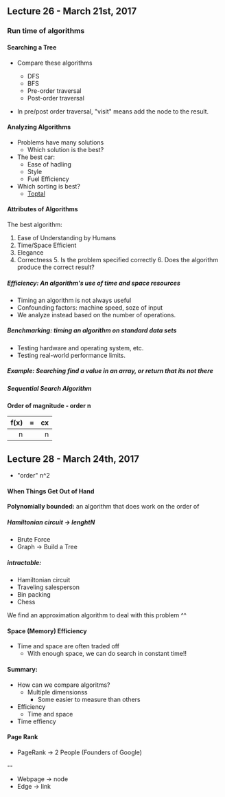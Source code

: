 ## Lecture 26 - March 21st, 2017

### Run time of algorithms

#### Searching a Tree

* Compare these algorithms 
    * DFS
    * BFS
    * Pre-order traversal
    * Post-order traversal
    
* In pre/post order traversal, "visit" means add the node to the result.

 
#### Analyzing Algorithms

* Problems have many solutions
    * Which solution is the best?
* The best car:
    * Ease of hadling
    * Style
    * Fuel Efficiency 
* Which sorting is best?
    * [Toptal](www.toptal.com/developers/sorting/algorithms)

#### Attributes of Algorithms

The best algorithm:

1. Ease of Understanding by Humans
2. Time/Space Efficient
3. Elegance
4. Correctness
    5. Is the problem specified correctly
    6. Does the algorithm produce the correct result?

##### Efficiency: An algorithm's use of time and space resources

* Timing an algorithm is not always useful
* Confounding factors: machine speed, soze of input
* We analyze instead based on the number of operations. 
    
##### Benchmarking: timing an algorithm on standard data sets

* Testing hardware and operating system, etc.
* Testing real-world performance limits. 
    
##### Example: Searching find a value in an array, or return that its not there

##### Sequential Search Algorithm 

**Order of magnitude - order n**

| f(x) | = | cx | 
|-----:|---|---:|
| n    |   |  n |

## Lecture 28 - March 24th, 2017

* "order" n^2 

#### When Things Get Out of Hand

**Polynomially bounded:** an algorithm that does work on the order of 

##### Hamiltonian circuit -> lenghtN

* Brute Force
* Graph -> Build a Tree

##### intractable:

* Hamiltonian circuit
* Traveling salesperson
* Bin packing
* Chess
    
We find an approximation algorithm to deal with this problem ^^

#### Space (Memory) Efficiency

* Time and space are often traded off
    * With enough space, we can do search in constant time!!

#### Summary: 

* How can we compare algoritms?
    * Multiple dimensionss
        * Some easier to measure than others
* Efficiency
    * Time and space
* Time effiency

#### Page Rank

* PageRank -> 2 People (Founders of Google)

--

* Webpage -> node
* Edge -> link

